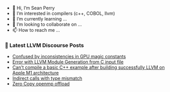 - 👋 Hi, I’m Sean Perry
- 👀 I’m interested in compilers (c++, COBOL, llvm)
- 🌱 I’m currently learning ...
- 💞️ I’m looking to collaborate on ...
- 📫 How to reach me ...

<!---
s66perry/s66perry is a ✨ special ✨ repository because its `README.md` (this file) appears on your GitHub profile.
You can click the Preview link to take a look at your changes.
--->
### 📕 Latest LLVM Discourse Posts

<!-- DISCOURSE-LLVM:START -->
- [Confused by inconsistencies in GPU magic constants](https://discourse.llvm.org/t/confused-by-inconsistencies-in-gpu-magic-constants/72041#post_19)
- [Error with LLVM Module Generation from C input file](https://discourse.llvm.org/t/error-with-llvm-module-generation-from-c-input-file/73519#post_1)
- [Can&#39;t compile a basic C++ example after building successfully LLVM on Apple M1 architecture](https://discourse.llvm.org/t/cant-compile-a-basic-c-example-after-building-successfully-llvm-on-apple-m1-architecture/73517#post_1)
- [Indirect calls with type mismatch](https://discourse.llvm.org/t/indirect-calls-with-type-mismatch/73446#post_7)
- [Zero Copy openmp offload](https://discourse.llvm.org/t/zero-copy-openmp-offload/73120?page=2#post_27)
<!-- DISCOURSE-LLVM:END -->

